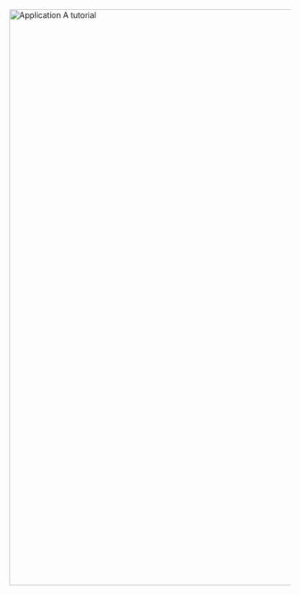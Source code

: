 <img width="1919" height="1032" alt="Application A tutorial" src="https://github.com/user-attachments/assets/14d2665e-c0b3-4a8d-994f-2d8433a7582a" />

